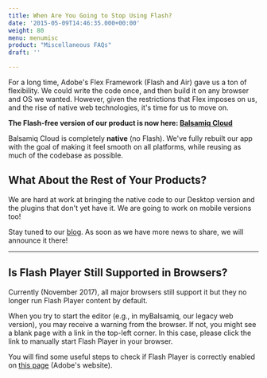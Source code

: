 ```yaml
---
title: When Are You Going to Stop Using Flash?
date: '2015-05-09T14:46:35.000+00:00'
weight: 80
menu: menumisc
product: "Miscellaneous FAQs"
draft: ''

---
```

For a long time, Adobe's Flex Framework (Flash and Air) gave us a ton of flexibility. We could write the code once, and then build it on any browser and OS we wanted. However, given the restrictions that Flex imposes on us, and the rise of native web technologies, it's time for us to move on.

**The Flash-free version of our product is now here: [Balsamiq Cloud](https://balsamiq.cloud/)**

Balsamiq Cloud is completely **native** (no Flash). We've fully rebuilt our app with the goal of making it feel smooth on all platforms, while reusing as much of the codebase as possible.

## What About the Rest of Your Products?

We are hard at work at bringing the native code to our Desktop version and the plugins that don't yet have it. We are going to work on mobile versions too!

Stay tuned to our [blog](http://blogs.balsamiq.com/product/). As soon as we have more news to share, we will announce it there!

---

## Is Flash Player Still Supported in Browsers?

Currently (November 2017), all major browsers still support it but they no longer run Flash Player content by default.

When you try to start the editor (e.g., in myBalsamiq, our legacy web version), you may receive a warning from the browser. If not, you might see a blank page with a link in the top-left corner. In this case, please click the link to manually start Flash Player in your browser.

You will find some useful steps to check if Flash Player is correctly enabled on [this page](https://helpx.adobe.com/flash-player.html) (Adobe's website).
